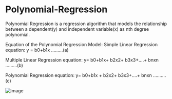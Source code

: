 # Polynomial-Regression
Polynomial Regression is a regression algorithm that models the relationship between a dependent(y) and independent variable(x) as nth degree polynomial. 

Equation of the Polynomial Regression Model:
Simple Linear Regression equation:         y = b0+b1x         .........(a)

Multiple Linear Regression equation:         y= b0+b1x+ b2x2+ b3x3+....+ bnxn         .........(b)

Polynomial Regression equation:         y= b0+b1x + b2x2+ b3x3+....+ bnxn         ..........(c) 


![image](https://github.com/AshvinBari/Polynomial-Regression/assets/98014877/aebffc46-111c-4ac9-a76b-80c3ee03acd5)
